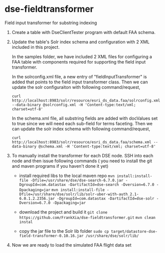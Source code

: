 # dse-fieldtransformer
Field input transformer for substring indexing

1. Create a table with DseClientTester program with default FAA schema. 

2. Update the table's Solr index schema and configuration with 2 XML included in this project.

    In the samples folder, we have included 2 XML files for configuring a FAA table with components required for supporting the field input transformer. 

    In the solrconfig.xml file, a new entry of "fieldInputTransformer" is added that points to the field input transformer class. Then we can update
the solr configuraiton with following command/request, 

    `curl http://localhost:8983/solr/resource/esri_ds_data.faa/solrconfig.xml --data-binary @solrconfig.xml -H 'Content-type:text/xml; charset=utf-8'`

    In the schema.xml file, all substring fields are added with docValues set to true since we will need each sub-field for terms faceting. Then we can update
the solr index schema with following command/request,  

    `curl http://localhost:8983/solr/resource/esri_ds_data.faa/schema.xml --data-binary @schema.xml -H 'Content-type:text/xml; charset=utf-8'`

3. To manually install the transformer for each DSE node. SSH into each node and then issue following commands (
you need to install the git and maven programs if you haven't done it yet)

    - install required libs to the local maven repo
`mvn install:install-file -Dfile=/usr/share/dse/dse-search-6.7.0.jar -DgroupId=com.datastax -DartifactId=dse-search -Dversion=6.7.0 -Dpackaging=jar`
`mvn install:install-file -Dfile=/usr/share/dse/solr/lib/solr-uber-with-auth_2.1-6.0.1.2.2356.jar -DgroupId=com.datastax -DartifactId=dse-solr -Dversion=6.7.0 -Dpackaging=jar`

    - download the project and build it
`git clone https://github.com/FrankXia/dse-fieldtransformer.git`
`mvn clean instal`
 
    - copy the jar file to the Solr lib folder 
`sudo cp target/datastore-dse-field-transformer-0.10.16.jar /usr/share/dse/solr/lib/`

4. Now we are ready to load the simulated FAA flight data set 
